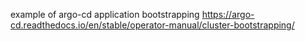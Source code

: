 example of argo-cd application bootstrapping https://argo-cd.readthedocs.io/en/stable/operator-manual/cluster-bootstrapping/
